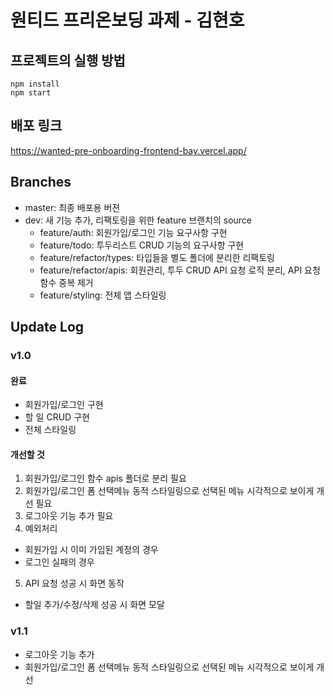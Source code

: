 # 원티드 프리온보딩 과제 - 김현호

## 프로젝트의 실행 방법

```
npm install
npm start
```

## 배포 링크

https://wanted-pre-onboarding-frontend-bay.vercel.app/

## Branches

- master: 최종 배포용 버젼
- dev: 새 기능 추가, 리팩토링을 위한 feature 브랜치의 source
  - feature/auth: 회원가입/로그인 기능 요구사항 구현
  - feature/todo: 투두리스트 CRUD 기능의 요구사항 구현
  - feature/refactor/types: 타입들을 별도 폴더에 분리한 리팩토링
  - feature/refactor/apis: 회원관리, 투두 CRUD API 요청 로직 분리, API 요청 함수 중복 제거
  - feature/styling: 전체 앱 스타일링

## Update Log

### v1.0

#### 완료
- 회원가입/로그인 구현
- 할 일 CRUD 구현
- 전체 스타일링

#### 개선할 것
1. 회원가입/로그인 함수 apis 폴더로 분리 필요
2. 회원가입/로그인 폼 선택메뉴 동적 스타일링으로 선택된 메뉴 시각적으로 보이게 개선 필요
3. 로그아웃 기능 추가 필요
4. 예외처리
  - 회원가입 시 이미 가입된 계정의 경우
  - 로그인 실패의 경우
5. API 요청 성공 시 화면 동작
  - 할일 추가/수정/삭제 성공 시 화면 모달

### v1.1
- 로그아웃 기능 추가
- 회원가입/로그인 폼 선택메뉴 동적 스타일링으로 선택된 메뉴 시각적으로 보이게 개선
